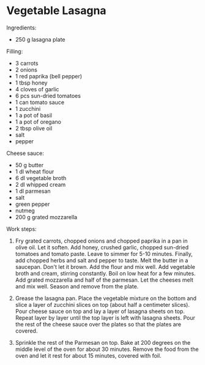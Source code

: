 # Vegetable Lasagna

Ingredients:

- 250 g lasagna plate

Filling:

- 3 carrots
- 2 onions
- 1 red paprika (bell pepper)
- 1 tbsp honey
- 4 cloves of garlic
- 6 pcs sun-dried tomatoes
- 1 can tomato sauce
- 1 zucchini
- 1 a pot of basil
- 1 a pot of oregano
- 2 tbsp olive oil
- salt
- pepper

Cheese sauce:

- 50 g butter
- 1 dl wheat flour
- 6 dl vegetable broth
- 2 dl whipped cream
- 1 dl parmesan
- salt
- green pepper
- nutmeg
- 200 g grated mozzarella

Work steps:

1. Fry grated carrots, chopped onions and chopped paprika in a pan in
   olive oil. Let it soften. Add honey, crushed garlic, chopped
   sun-dried tomatoes and tomato paste. Leave to simmer for 5-10
   minutes. Finally, add chopped herbs and salt and pepper to taste.
   Melt the butter in a saucepan. Don't let it brown. Add the flour
   and mix well. Add vegetable broth and cream, stirring
   constantly. Boil on low heat for a few minutes. Add grated
   mozzarella and half of the parmesan. Let the cheeses melt and mix
   well. Season and remove from the plate.

2. Grease the lasagna pan. Place the vegetable mixture on the bottom
   and slice a layer of zucchini slices on top (about half a
   centimeter slices). Pour cheese sauce on top and lay a layer of
   lasagna sheets on top. Repeat layer by layer until the top layer is
   left with lasagna sheets. Pour the rest of the cheese sauce over
   the plates so that the plates are covered.

3. Sprinkle the rest of the Parmesan on top. Bake at 200 degrees on
   the middle level of the oven for about 30 minutes. Remove the food
   from the oven and let it rest for about 15 minutes, covered with
   foil.
